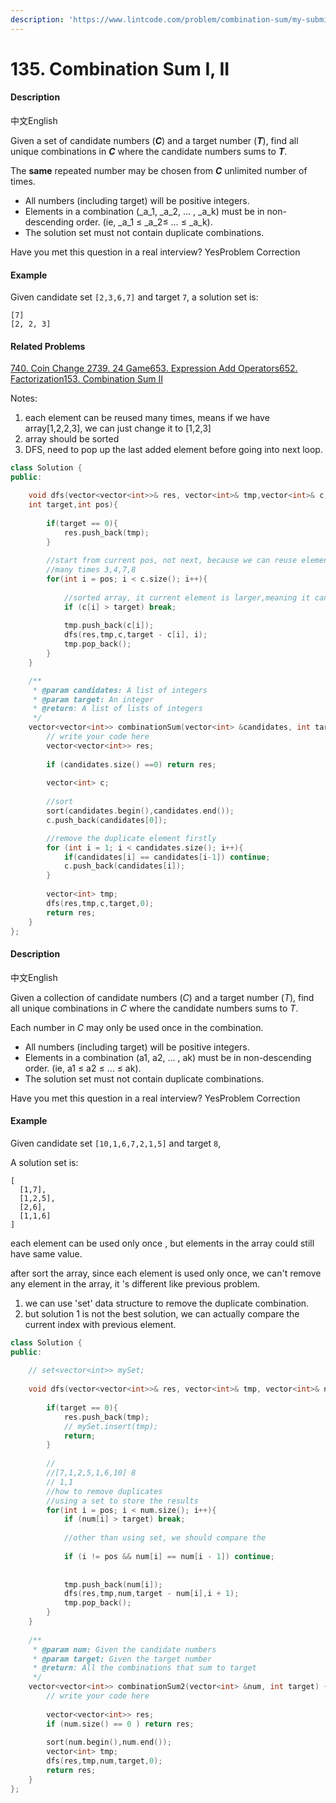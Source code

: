 ```yaml
---
description: 'https://www.lintcode.com/problem/combination-sum/my-submissions'
---
```


# 135. Combination Sum I, II



#### Description

中文English

Given a set of candidate numbers \(_**C**_\) and a target number \(_**T**_\), find all unique combinations in _**C**_ where the candidate numbers sums to _**T**_.

The **same** repeated number may be chosen from _**C**_ unlimited number of times.

* All numbers \(including target\) will be positive integers.
* Elements in a combination \(_a_1, _a_2, … , _a_k\) must be in non-descending order. \(ie, _a_1 ≤ _a_2≤ … ≤ _a_k\).
* The solution set must not contain duplicate combinations.

Have you met this question in a real interview?  YesProblem Correction

#### Example

Given candidate set `[2,3,6,7]` and target `7`, a solution set is:

```text
[7]
[2, 2, 3]
```

#### Related Problems

[740. Coin Change 2](https://www.lintcode.com/problem/coin-change-2)[739. 24 Game](https://www.lintcode.com/problem/24-game)[653. Expression Add Operators](https://www.lintcode.com/problem/expression-add-operators)[652. Factorization](https://www.lintcode.com/problem/factorization)[153. Combination Sum II](https://www.lintcode.com/problem/combination-sum-ii)

Notes:

1. each element can be reused many times, means if we have array\[1,2,2,3\], we can just change it to \[1,2,3\]
2. array should be sorted
3. DFS, need to pop up the last added element before going into next loop.

```cpp
class Solution {
public:

    void dfs(vector<vector<int>>& res, vector<int>& tmp,vector<int>& c, 
    int target,int pos){
        
        if(target == 0){
            res.push_back(tmp);
        }
        
        //start from current pos, not next, because we can reuse element
        //many times 3,4,7,8
        for(int i = pos; i < c.size(); i++){
            
            //sorted array, it current element is larger,meaning it can stop
            if (c[i] > target) break;
            
            tmp.push_back(c[i]);
            dfs(res,tmp,c,target - c[i], i);
            tmp.pop_back();
        }
    }

    /**
     * @param candidates: A list of integers
     * @param target: An integer
     * @return: A list of lists of integers
     */
    vector<vector<int>> combinationSum(vector<int> &candidates, int target) {
        // write your code here
        vector<vector<int>> res;
        
        if (candidates.size() ==0) return res;
        
        vector<int> c;
        
        //sort 
        sort(candidates.begin(),candidates.end());
        c.push_back(candidates[0]);

        //remove the duplicate element firstly
        for (int i = 1; i < candidates.size(); i++){
            if(candidates[i] == candidates[i-1]) continue;
            c.push_back(candidates[i]);
        }
        
        vector<int> tmp;
        dfs(res,tmp,c,target,0);
        return res;
    }
};
```





#### Description

中文English

Given a collection of candidate numbers \(_C_\) and a target number \(_T_\), find all unique combinations in _C_ where the candidate numbers sums to _T_.

Each number in _C_ may only be used once in the combination.

* All numbers \(including target\) will be positive integers.
* Elements in a combination \(a1, a2, … , ak\) must be in non-descending order. \(ie, a1 ≤ a2 ≤ … ≤ ak\).
* The solution set must not contain duplicate combinations.

Have you met this question in a real interview?  YesProblem Correction

#### Example

Given candidate set `[10,1,6,7,2,1,5]` and target `8`,

A solution set is:

```text
[
  [1,7],
  [1,2,5],
  [2,6],
  [1,1,6]
]
```

each element can be used only once , but elements in the array could still have same value.

after sort the array, since each element is used only once, we can't remove any element in the array, it 's different like previous problem.

1. we can use 'set' data structure to remove the duplicate combination.
2. but solution 1 is not the best solution, we can actually compare the current index  with previous element.

```cpp
class Solution {
public:
    
    // set<vector<int>> mySet;
    
    void dfs(vector<vector<int>>& res, vector<int>& tmp, vector<int>& num, int target,int pos){
        
        if(target == 0){
            res.push_back(tmp);
            // mySet.insert(tmp);
            return;
        }
        
        //
        //[7,1,2,5,1,6,10] 8
        // 1,1 
        //how to remove duplicates
        //using a set to store the results
        for(int i = pos; i < num.size(); i++){
            if (num[i] > target) break;
            
            //other than using set, we should compare the 
            
            if (i != pos && num[i] == num[i - 1]) continue;
            
            
            tmp.push_back(num[i]);
            dfs(res,tmp,num,target - num[i],i + 1);
            tmp.pop_back();
        }
    }
    
    /**
     * @param num: Given the candidate numbers
     * @param target: Given the target number
     * @return: All the combinations that sum to target
     */
    vector<vector<int>> combinationSum2(vector<int> &num, int target) {
        // write your code here
        
        vector<vector<int>> res;
        if (num.size() == 0 ) return res;
        
        sort(num.begin(),num.end());
        vector<int> tmp;
        dfs(res,tmp,num,target,0);
        return res;
    }
};
```







